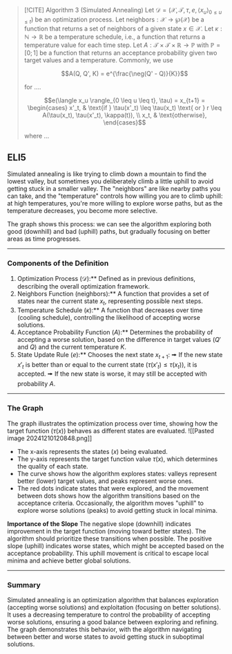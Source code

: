 
 >[!CITE] Algorithm 3 (Simulated Annealing)
 Let $\mathcal{D} = (\mathcal{X}, \mathcal{T}, \tau, e, \langle x_u \rangle_{0 \leq u \leq t})$ be an optimization process. Let $\text{neighbors} : \mathcal{X} \to \wp(\mathcal{X})$ be a function that returns a set of neighbors of a given state $x \in \mathcal{X}$. Let $\kappa : \mathbb{N} \to \mathbb{R}$ be a temperature schedule, i.e., a function that returns a temperature value for each time step. Let $A : \mathcal{T} \times \mathcal{T} \times \mathbb{R} \to \mathbb{P}$ with $\mathbb{P} = [0; 1]$ be a function that returns an acceptance probability given two target values and a temperature. Commonly, we use
>
> $$A(Q, Q', K) = e^{\frac{\neg(Q' - Q)}{K}}$$
>
>for ....
>
>
> $$e(\langle x_u \rangle_{0 \leq u \leq t}, \tau) = x_{t+1} =
\begin{cases} 
x'_t, & \text{if } \tau(x'_t) \leq \tau(x_t) \text{ or } r \leq A(\tau(x_t), \tau(x'_t), \kappa(t)), \\
x_t, & \text{otherwise},
\end{cases}$$
>
> where ...
## ELI5

Simulated annealing is like trying to climb down a mountain to find the lowest valley, but sometimes you deliberately climb a little uphill to avoid getting stuck in a smaller valley. The "neighbors" are like nearby paths you can take, and the "temperature" controls how willing you are to climb uphill: at high temperatures, you're more willing to explore worse paths, but as the temperature decreases, you become more selective.

The graph shows this process: we can see the algorithm exploring both good (downhill) and bad (uphill) paths, but gradually focusing on better areas as time progresses.

---
### Components of the Definition

1. Optimization Process ($\mathcal{D}$):**
    Defined as in previous definitions, describing the overall optimization framework.
2. Neighbors Function ($\text{neighbors}$):**
    A function that provides a set of states near the current state $x_t$, representing possible next steps.
3. Temperature Schedule ($\kappa$):**
    A function that decreases over time (cooling schedule), controlling the likelihood of accepting worse solutions.
4. Acceptance Probability Function ($A$):**
    Determines the probability of accepting a worse solution, based on the difference in target values ($Q'$ and $Q$) and the current temperature $K$.
5. State Update Rule ($e$):**
    Chooses the next state $x_{t+1}$:
	 🠚 If the new state $x'_t$ is better than or equal to the current state ($\tau(x'_t) \leq \tau(x_t)$), it is accepted.
	 🠚 If the new state is worse, it may still be accepted with probability $A$.

---
### The Graph
The graph illustrates the optimization process over time, showing how the target function ($\tau(x)$) behaves as different states are evaluated.
![[Pasted image 20241210120848.png]]
- The x-axis represents the states ($x$) being evaluated.
- The y-axis represents the target function value $\tau(x)$, which determines the quality of each state.
- The curve shows how the algorithm explores states: valleys represent better (lower) target values, and peaks represent worse ones.
- The red dots indicate states that were explored, and the movement between dots shows how the algorithm transitions based on the acceptance criteria. Occasionally, the algorithm moves "uphill" to explore worse solutions (peaks) to avoid getting stuck in local minima.

**Importance of the Slope**
The negative slope (downhill) indicates improvement in the target function (moving toward better states). The algorithm should prioritize these transitions when possible.
The positive slope (uphill) indicates worse states, which might be accepted based on the acceptance probability. This uphill movement is critical to escape local minima and achieve better global solutions.

---
### Summary
Simulated annealing is an optimization algorithm that balances exploration (accepting worse solutions) and exploitation (focusing on better solutions). It uses a decreasing temperature to control the probability of accepting worse solutions, ensuring a good balance between exploring and refining. The graph demonstrates this behavior, with the algorithm navigating between better and worse states to avoid getting stuck in suboptimal solutions.